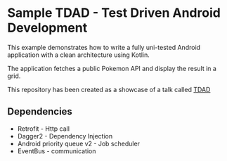 # Sample TDAD - Test Driven Android Development

This example demonstrates how to write a fully uni-tested Android application with a clean architecture using Kotlin.

The application fetches a public Pokemon API and display the result in a grid.

This repository has been created as a showcase of a talk called [TDAD](http://www.slideshare.net/dbottillo/tdad-71593786) 

## Dependencies

* Retrofit - Http call
* Dagger2 - Dependency Injection
* Android priority queue v2 - Job scheduler
* EventBus - communication
